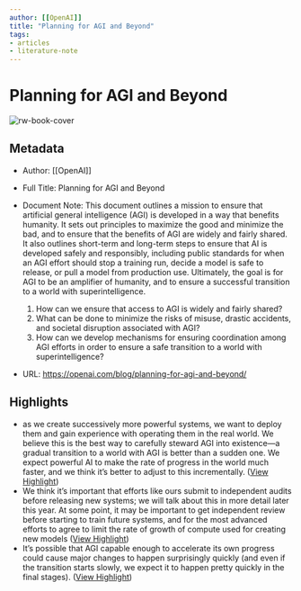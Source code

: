 ```yaml
---
author: [[OpenAI]]
title: "Planning for AGI and Beyond"
tags: 
- articles
- literature-note
---
```

# Planning for AGI and Beyond

![rw-book-cover](https://openai.com/content/images/2023/02/our-intentions.jpg)

## Metadata
- Author: [[OpenAI]]
- Full Title: Planning for AGI and Beyond
- Document Note: This document outlines a mission to ensure that artificial general intelligence (AGI) is developed in a way that benefits humanity. It sets out principles to maximize the good and minimize the bad, and to ensure that the benefits of AGI are widely and fairly shared. It also outlines short-term and long-term steps to ensure that AI is developed safely and responsibly, including public standards for when an AGI effort should stop a training run, decide a model is safe to release, or pull a model from production use. Ultimately, the goal is for AGI to be an amplifier of humanity, and to ensure a successful transition to a world with superintelligence.
   1. How can we ensure that access to AGI is widely and fairly shared?
   2. What can be done to minimize the risks of misuse, drastic accidents, and societal disruption associated with AGI?
   3. How can we develop mechanisms for ensuring coordination among AGI efforts in order to ensure a safe transition to a world with superintelligence?
   
- URL: https://openai.com/blog/planning-for-agi-and-beyond/

## Highlights
- as we create successively more powerful systems, we want to deploy them and gain experience with operating them in the real world. We believe this is the best way to carefully steward AGI into existence—a gradual transition to a world with AGI is better than a sudden one. We expect powerful AI to make the rate of progress in the world much faster, and we think it’s better to adjust to this incrementally. ([View Highlight](https://read.readwise.io/read/01gt2w4c027tz3t0tf6am47ghh))
- We think it’s important that efforts like ours submit to independent audits before releasing new systems; we will talk about this in more detail later this year. At some point, it may be important to get independent review before starting to train future systems, and for the most advanced efforts to agree to limit the rate of growth of compute used for creating new models ([View Highlight](https://read.readwise.io/read/01gt2wa5m5m9n4zsj2j3ck6wp5))
- It’s possible that AGI capable enough to accelerate its own progress could cause major changes to happen surprisingly quickly (and even if the transition starts slowly, we expect it to happen pretty quickly in the final stages). ([View Highlight](https://read.readwise.io/read/01gt2wbb8ktq44ejbs8gcs6z6n))
